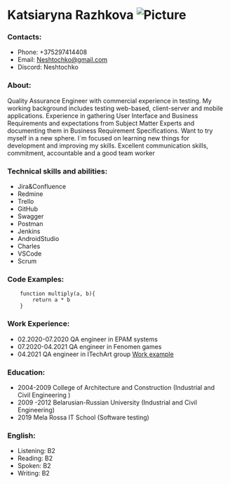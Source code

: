 # Katsiaryna Razhkova ![Picture](https://i.ibb.co/Dky14R1/4-BCDF842-A460-4-FB2-BF44-AC072-B3-D0-CA2.jpg)
### Contacts: 
* Phone: +375297414408
* Email: Neshtochko@gmail.com
* Discord: Neshtochko
### About:
Quality Assurance Engineer with commercial experience in testing. My working background includes testing web-based, client-server and mobile applications. Experience in gathering User Interface and Business Requirements and expectations from Subject Matter Experts and documenting them in Business Requirement Specifications. Want to try myself in a new sphere. I`m focused on learning new things for development and improving my skills. Excellent communication skills, commitment, accountable and a good team worker
### Technical skills and abilities:
* Jira&Confluence
* Redmine
* Trello
* GitHub
* Swagger
* Postman
* Jenkins
* AndroidStudio
* Charles
* VSCode
* Scrum
### Code Examples:
```
    function multiply(a, b){
        return a * b
    }
```
### Work Experience:
* 02.2020-07.2020 QA engineer in EPAM systems
* 07.2020-04.2021 QA engineer in Fenomen games
* 04.2021 QA engineer in ITechArt group
[Work example](https://neshtochko.github.io/rsschool-cv/cv)

### Education:
* 2004-2009 College of Architecture and Construction (Industrial and Civil Engineering )
* 2009 -2012 Belarusian-Russian University (Industrial and Civil Engineering)
* 2019  Mela Rossa IT School (Software testing)

### English:
* Listening: B2
* Reading: B2
* Spoken: B2
* Writing: B2